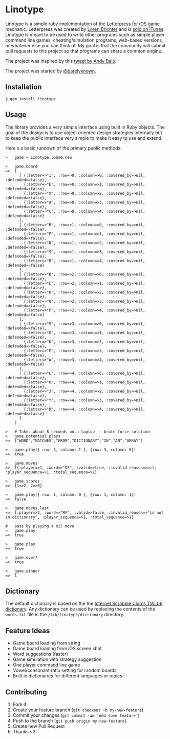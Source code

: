 # Linotype

Linotype is a simple ruby implementation of the [Letterpress for iOS](http://www.atebits.com/letterpress/) game mechanic. Letterpress was created by [Loren Brichter](http://twitter.com/lorenb) and is [sold on iTunes](https://itunes.apple.com/us/app/letterpress-word-game/id526619424?ls=1&mt=8). Linotype is meant to be used to write other programs such as simple player command line games, cheating/simulation programs, web-based versions, or whatever else you can think of. My goal is that the community will submit pull requests to this project so that programs can share a common engine.

The project was inspired by this [tweet by Andy Baio](https://twitter.com/waxpancake/statuses/261966416507465728).

The project was started by [@barelyknown](http://twitter.com/barelyknown).

## Installation

    $ gem install linotype

## Usage

The library provides a very simple interface using built in Ruby objects. The goal of the design is to use object oriented design strategies internally but to keep the public interface very simple to make it easy to use and extend.

Here's a basic rundown of the primary public methods:

    >   game = Linotype::Game.new
    
    >   game.board
    =>  [
          [ {:letter=>"I", :row=>0, :column=>0, :covered_by=>nil, :defended=>false},
            {:letter=>"E", :row=>0, :column=>1, :covered_by=>nil, :defended=>false},
            {:letter=>"X", :row=>0, :column=>2, :covered_by=>nil, :defended=>false},
            {:letter=>"A", :row=>0, :column=>3, :covered_by=>nil, :defended=>false},
            {:letter=>"C", :row=>0, :column=>4, :covered_by=>nil, :defended=>false}
          ], 
          [ {:letter=>"R", :row=>1, :column=>0, :covered_by=>nil, :defended=>false},
            {:letter=>"F", :row=>1, :column=>1, :covered_by=>nil, :defended=>false},
            {:letter=>"D", :row=>1, :column=>2, :covered_by=>nil, :defended=>false},
            {:letter=>"S", :row=>1, :column=>3, :covered_by=>nil, :defended=>false},
            {:letter=>"B", :row=>1, :column=>4, :covered_by=>nil, :defended=>false}
          ],
          [ {:letter=>"B", :row=>2, :column=>0, :covered_by=>nil, :defended=>false},
            {:letter=>"L", :row=>2, :column=>1, :covered_by=>nil, :defended=>false},
            {:letter=>"K", :row=>2, :column=>2, :covered_by=>nil, :defended=>false},
            {:letter=>"Q", :row=>2, :column=>3, :covered_by=>nil, :defended=>false},
            {:letter=>"P", :row=>2, :column=>4, :covered_by=>nil, :defended=>false}
          ],
          [ {:letter=>"S", :row=>3, :column=>0, :covered_by=>nil, :defended=>false},
            {:letter=>"O", :row=>3, :column=>1, :covered_by=>nil, :defended=>false},
            {:letter=>"K", :row=>3, :column=>2, :covered_by=>nil, :defended=>false},
            {:letter=>"P", :row=>3, :column=>3, :covered_by=>nil, :defended=>false},
            {:letter=>"W", :row=>3, :column=>4, :covered_by=>nil, :defended=>false}
          ],
          [ {:letter=>"L", :row=>4, :column=>0, :covered_by=>nil, :defended=>false},
            {:letter=>"U", :row=>4, :column=>1, :covered_by=>nil, :defended=>false},
            {:letter=>"J", :row=>4, :column=>2, :covered_by=>nil, :defended=>false},
            {:letter=>"Y", :row=>4, :column=>3, :covered_by=>nil, :defended=>false},
            {:letter=>"D", :row=>4, :column=>4, :covered_by=>nil, :defended=>false}
          ]
        ] 
    
    >   # Takes about 8 seconds on a laptop -- brute force solution
    >   game.potential_plays
    =>  ["WORD","MATCHES","FROM","DICTIONARY","IN","AN","ARRAY"]
    
    >   game.play({ row: 3, column: 1 }, {row: 3, column: 0})
    =>  true
    
    >   game.moves
    =>  [{:player=>1, :word=>"OS", :valid=>true, :invalid_reason=>nil, :player_sequence=>1, :total_sequence=>1}

    >   game.scores
    =>  {1=>2, 2=>0}
    
    >   game.play({ row: 1, column: 0 }, {row: 1, column: 1})
    =>  false
    
    >   game.moves.last
    =>  {:player=>2, :word=>"RF", :valid=>false, :invalid_reason=>"is not in dictionary", :player_sequence=>1, :total_sequence=>1} 

    #   pass by playing a nil move
    >   game.play
    =>  true
    
    >   game.play
    =>  true
    
    >   game.over?
    =>  true
    
    >   game.winner
    =>  1
    
## Dictionary
The default dictionary is based on the the [Internet Scrabble Club's TWL06 dictionary](http://www.isc.ro/en/commands/lists.html). Any dictionary can be used by replacing the contents of the `words.txt` file in the `/lib/linotype/dictionary` directory.

## Feature Ideas

* Game board loading from string
* Game board loading from iOS screen shot
* Word suggestions (faster)
* Game simulation with strategy suggestion
* One player command line game
* Vowel/consonant ratio setting for random boards
* Built in dictionaries for different languages or topics

## Contributing

1. Fork it
2. Create your feature branch (`git checkout -b my-new-feature`)
3. Commit your changes (`git commit -am 'Add some feature'`)
4. Push to the branch (`git push origin my-new-feature`)
5. Create new Pull Request
6. Thanks <3
